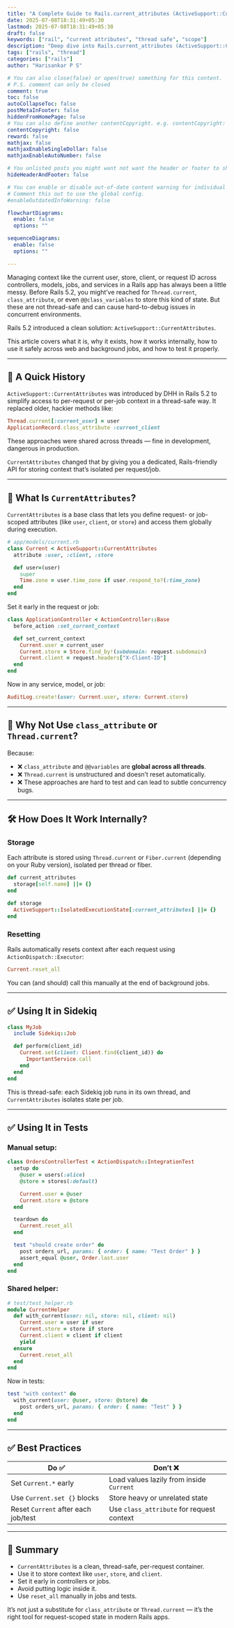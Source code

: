 ```yaml
---
title: "A Complete Guide to Rails.current_attributes (ActiveSupport::CurrentAttributes)"
date: 2025-07-08T18:31:49+05:30
lastmod: 2025-07-08T18:31:49+05:30
draft: false
keywords: ["rail", "current attributes", "thread safe", "scope"]
description: "Deep dive into Rails.current_attributes (ActiveSupport::CurrentAttributes)"
tags: ["rails", "thread"]
categories: ["rails"]
author: "Harisankar P S"

# You can also close(false) or open(true) something for this content.
# P.S. comment can only be closed
comment: true
toc: false
autoCollapseToc: false
postMetaInFooter: false
hiddenFromHomePage: false
# You can also define another contentCopyright. e.g. contentCopyright: "This is another copyright."
contentCopyright: false
reward: false
mathjax: false
mathjaxEnableSingleDollar: false
mathjaxEnableAutoNumber: false

# You unlisted posts you might want not want the header or footer to show
hideHeaderAndFooter: false

# You can enable or disable out-of-date content warning for individual post.
# Comment this out to use the global config.
#enableOutdatedInfoWarning: false

flowchartDiagrams:
  enable: false
  options: ""

sequenceDiagrams:
  enable: false
  options: ""

---
```


Managing context like the current user, store, client, or request ID across controllers, models, jobs, and services in a Rails app has always been a little messy. Before Rails 5.2, you might’ve reached for `Thread.current`, `class_attribute`, or even `@@class_variables` to store this kind of state. But these are not thread-safe and can cause hard-to-debug issues in concurrent environments.

Rails 5.2 introduced a clean solution: `ActiveSupport::CurrentAttributes`.

This article covers what it is, why it exists, how it works internally, how to use it safely across web and background jobs, and how to test it properly.

---

## 📜 A Quick History

`ActiveSupport::CurrentAttributes` was introduced by DHH in Rails 5.2 to simplify access to per-request or per-job context in a thread-safe way. It replaced older, hackier methods like:

```ruby
Thread.current[:current_user] = user
ApplicationRecord.class_attribute :current_client
```

These approaches were shared across threads — fine in development, dangerous in production.

`CurrentAttributes` changed that by giving you a dedicated, Rails-friendly API for storing context that’s isolated per request/job.

<!--more-->


---

## 🧩 What Is `CurrentAttributes`?

`CurrentAttributes` is a base class that lets you define request- or job-scoped attributes (like `user`, `client`, or `store`) and access them globally during execution.

```ruby
# app/models/current.rb
class Current < ActiveSupport::CurrentAttributes
  attribute :user, :client, :store

  def user=(user)
    super
    Time.zone = user.time_zone if user.respond_to?(:time_zone)
  end
end
```

Set it early in the request or job:

```ruby
class ApplicationController < ActionController::Base
  before_action :set_current_context

  def set_current_context
    Current.user = current_user
    Current.store = Store.find_by!(subdomain: request.subdomain)
    Current.client = request.headers["X-Client-ID"]
  end
end
```

Now in any service, model, or job:

```ruby
AuditLog.create!(user: Current.user, store: Current.store)
```

---

## 🚫 Why Not Use `class_attribute` or `Thread.current`?

Because:

- ❌ `class_attribute` and `@@variables` are **global across all threads**.
- ❌ `Thread.current` is unstructured and doesn’t reset automatically.
- ❌ These approaches are hard to test and can lead to subtle concurrency bugs.

---

## 🛠 How Does It Work Internally?

### Storage

Each attribute is stored using `Thread.current` or `Fiber.current` (depending on your Ruby version), isolated per thread or fiber.

```ruby
def current_attributes
  storage[self.name] ||= {}
end

def storage
  ActiveSupport::IsolatedExecutionState[:current_attributes] ||= {}
end
```

### Resetting

Rails automatically resets context after each request using `ActionDispatch::Executor`:

```ruby
Current.reset_all
```

You can (and should) call this manually at the end of background jobs.

---

## ✅ Using It in Sidekiq

```ruby
class MyJob
  include Sidekiq::Job

  def perform(client_id)
    Current.set(client: Client.find(client_id)) do
      ImportantService.call
    end
  end
end
```

This is thread-safe: each Sidekiq job runs in its own thread, and `CurrentAttributes` isolates state per job.

---

## ✅ Using It in Tests

### Manual setup:

```ruby
class OrdersControllerTest < ActionDispatch::IntegrationTest
  setup do
    @user = users(:alice)
    @store = stores(:default)

    Current.user = @user
    Current.store = @store
  end

  teardown do
    Current.reset_all
  end

  test "should create order" do
    post orders_url, params: { order: { name: "Test Order" } }
    assert_equal @user, Order.last.user
  end
end
```

### Shared helper:

```ruby
# test/test_helper.rb
module CurrentHelper
  def with_current(user: nil, store: nil, client: nil)
    Current.user = user if user
    Current.store = store if store
    Current.client = client if client
    yield
  ensure
    Current.reset_all
  end
end
```

Now in tests:

```ruby
test "with context" do
  with_current(user: @user, store: @store) do
    post orders_url, params: { order: { name: "Test" } }
  end
end
```

---

## ✅ Best Practices

| Do ✅                               | Don’t ❌                                 |
|------------------------------------|------------------------------------------|
| Set `Current.*` early              | Load values lazily from inside `Current` |
| Use `Current.set {}` blocks        | Store heavy or unrelated state           |
| Reset `Current` after each job/test| Use `class_attribute` for request context|

---

## 🧠 Summary

- `CurrentAttributes` is a clean, thread-safe, per-request container.
- Use it to store context like `user`, `store`, and `client`.
- Set it early in controllers or jobs.
- Avoid putting logic inside it.
- Use `reset_all` manually in jobs and tests.

It’s not just a substitute for `class_attribute` or `Thread.current` — it’s the right tool for request-scoped state in modern Rails apps.
